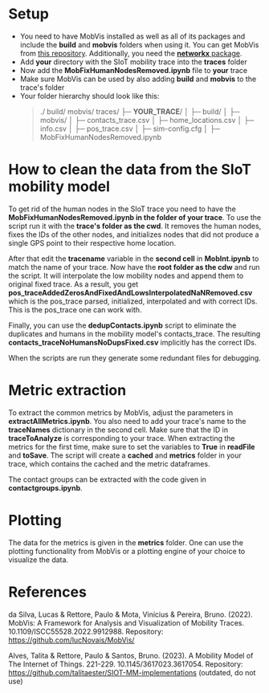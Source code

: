 # Setup
- You need to have MobVis installed as well as all of its packages and include the **build** and **mobvis** folders when using it. You can get MobVis from [this repository](https://github.com/lucNovais/MobVis/). Additionally, you need the [**networkx** package](https://networkx.org/).
- Add **your** directory with the SIoT mobility trace into the **traces** folder 
- Now add the **MobFixHumanNodesRemoved.ipynb** file to **your** trace
- Make sure MobVis can be used by also adding **build** and **mobvis** to the trace's folder
- Your folder hierarchy should look like this: 
	> ./
build/
mobvis/
traces/
├─ **YOUR_TRACE**/
│  ├─ build/
│  ├─ mobvis/
│  ├─ contacts_trace.csv
│  ├─ home_locations.csv
│  ├─ info.csv
│  ├─ pos_trace.csv
│  ├─ sim-config.cfg
│  ├─ MobFixHumanNodesRemoved.ipynb


# How to clean the data from the SIoT mobility model
To get rid of the human nodes in the SIoT trace you need to have the **MobFixHumanNodesRemoved.ipynb in the folder of  your trace**. To use the script run it with the **trace's folder as the cwd**. It removes the human nodes, fixes the IDs of the other nodes, and initializes nodes that did not produce a single GPS point to their respective home location. 

After that edit the **tracename** variable in the **second cell** in **MobInt.ipynb** to match the name of your trace. Now have the **root folder as the cdw** and run the script. It will interpolate the low mobility nodes and append them to original fixed trace. As a result, you get  **pos_traceAddedZerosAndFixedAndLowsInterpolatedNaNRemoved.csv** which is the pos_trace parsed, initialized, interpolated and with correct IDs. This is the pos_trace one can work with.

Finally, you can use the **dedupContacts.ipynb** script to eliminate the duplicates and humans in the mobility model's contacts_trace. The resulting **contacts_traceNoHumansNoDupsFixed.csv** implicitly has the correct IDs.

When the scripts are run they generate some redundant files for debugging.

# Metric extraction

To extract the common metrics by MobVis, adjust the parameters in **extractAllMetrics.ipynb**. You also need to  add your trace's name to the **traceNames** dictionary in the second cell. Make sure that the ID in **traceToAnalyze** is corresponding to your trace.
When extracting the metrics for the first time, make sure to set the variables to **True** in **readFile** and **toSave**. The script will create a **cached** and **metrics** folder in your trace, which contains the cached and the metric dataframes.

The contact groups can be extracted with the code given in **contactgroups.ipynb**. 

# Plotting
The data for the metrics is given in the **metrics** folder. One can use the plotting functionality from MobVis or a plotting engine of your choice to visualize the data. 

# References 

da Silva, Lucas & Rettore, Paulo & Mota, Vinícius & Pereira, Bruno. (2022). MobVis: A Framework for Analysis and Visualization of Mobility Traces. 10.1109/ISCC55528.2022.9912988. 
Repository: https://github.com/lucNovais/MobVis/

Alves, Talita & Rettore, Paulo & Santos, Bruno. (2023). A Mobility Model of The Internet of Things. 221-229. 10.1145/3617023.3617054. 
Repository: https://github.com/talitaester/SIOT-MM-implementations (outdated, do not use)
